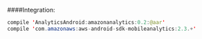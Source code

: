 ####Integration:
```java
compile 'AnalyticsAndroid:amazonanalytics:0.2:@aar'
compile 'com.amazonaws:aws-android-sdk-mobileanalytics:2.3.+'
```
